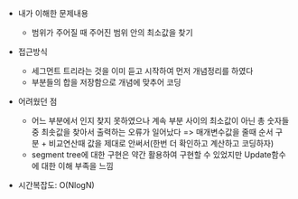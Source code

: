 - 내가 이해한 문제내용
	- 범위가 주어질 때 주어진 범위 안의 최소값을 찾기

- 접근방식
	- 세그먼트 트리라는 것을 이미 듣고 시작하여 먼저 개념정리를 하였다
	- 부분들의 합을 저장함으로 개념에 맞추어 코딩

- 어려웠던 점
	- 어느 부분에서 인지 찾지 못하였으나 계속 부분 사이의 최소값이 아닌 총 숫자들 중 최솟값을 찾아서 출력하는 오류가 일어났다 => 매개변수값을 줄때 순서 구분 + 비교연산때 값을 제대로 안써서(한번 더 확인하고 계산하고 코딩하자)
	- segment tree에 대한 구현은 약간 활용하여 구현할 수 있었지만 Update함수에 대한 이해 부족을 느낌

- 시간복잡도: O(NlogN)